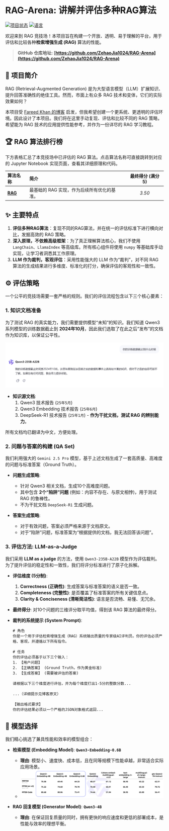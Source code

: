 # RAG-Arena: 讲解并评估多种RAG算法

[![项目状态](https://img.shields.io/badge/status-active-brightgreen.svg)](https://github.com/ZehaoJia1024/RAG-Arena)
[![语言](https://img.shields.io/badge/language-Python-blue.svg)](https://www.python.org/)

欢迎来到 RAG 竞技场！本项目旨在构建一个开放、透明、易于理解的平台，用于评估和比较各种**检索增强生成 (RAG)** 算法的性能。

> **GitHub 仓库地址: [https://github.com/ZehaoJia1024/RAG-Arena](https://github.com/ZehaoJia1024/RAG-Arena)**

## 🌟 项目简介

RAG (Retrieval-Augmented Generation) 是为大型语言模型（LLM）扩展知识、提升回答准确性的绝佳工具。然而，市面上有众多 RAG 技术和变体，它们的实际效果如何？

本项目受 [Fareed Khan 的博客](https://levelup.gitconnected.com/testing-18-rag-techniques-to-find-the-best-094d166af27f) 启发，但我希望创建一个更系统、更透明的评估环境。因此设计了本项目。我们将在这里手动复现、评估和比较不同的 RAG 策略，希望能为 RAG 技术的应用提供性能参考，并作为一份详尽的 RAG 学习教程。

## 🏆 RAG 算法排行榜

下方表格汇总了本竞技场中已评估的 RAG 算法。点击算法名称可直接跳转到对应的 Jupyter Notebook 实现页面，查看其详细原理和代码。

| 算法名称                      | 简介 | 最终得分 (满分5) |
|:--------------------------| :--- | :---: |
| **[RAG](01%20RAG.ipynb)** | 最基础的 RAG 实现，作为后续所有优化的基准。 | *3.50* |


## ✨ 主要特点

1.  **评估多种RAG算法**：复现不同的RAG算法，并在统一的评估标准下进行横向对比，发掘高效的 RAG 策略。
2.  **深入原理，不依赖高级框架**：为了真正理解算法核心，我们不使用 `LangChain`、`LlamaIndex` 等高级库。所有核心组件将使用 `numpy` 等基础库手动实现，让学习者洞悉其工作原理。
3.  **LLM 作为裁判，客观评估**：采用性能强大的 LLM 作为“裁判”，对不同 RAG 算法的生成结果进行多维度、标准化的打分，确保评估的客观性和一致性。

## ⚙️ 评估策略

一个公平的竞技场需要一套严格的规则。我们的评估流程包含以下三个核心要素：

### 1. 知识文档准备

为了测试 RAG 的真实能力，我们需要提供模型“未知”的知识。我们知道 Qwen3 系列模型的训练数据截止到 **2024年10月**，因此我们选取了在此之后“发布”的文档作为知识库，以保证公平性。

![Qwen3date.png](figures/Qwen3date.png)
*   **知识源文档**:
    1.  Qwen3 技术报告 (`25年5月`)
    2.  Qwen3 Embedding 技术报告 (`25年6月`)
    3.  DeepSeek-R1 技术报告 (`25年1月`) - **作为干扰文档，测试 RAG 的辨别能力**。

所有文档均已翻译为中文，方便处理。

### 2. 问题与答案的构建 (QA Set)

我们利用强大的 `Gemini 2.5 Pro` 模型，基于上述文档生成了一套高质量、高难度的问题与标准答案（Ground Truth）。

*   **问题生成策略**:
    *   针对 Qwen3 相关文档，生成10个高难度问题。
    *   其中包含 **2个“陷阱”问题** (例如：内容不存在、与原文相悖)，用于测试 RAG 的鲁棒性。
    *   不为干扰文档 `DeepSeek-R1` 生成问题。

*   **答案生成策略**:
    *   对于有效问题，答案必须严格来源于文档原文。
    *   对于“陷阱”问题，标准答案为“根据提供的文档，我无法回答该问题”。

### 3. 评估方法: LLM-as-a-Judge

我们采用 **LLM as a judge** 的方法，使用 `Qwen3-235B-A22B` 模型作为评估裁判。为了提升评估的稳定性和一致性，我们将评分标准进行了原子化拆解。

*   **评估维度 (5分制)**:
    1.  **Correctness (正确性)**: 生成答案与标准答案的语义是否一致。
    2.  **Completeness (完整性)**: 是否覆盖了标准答案的所有关键信息点。
    3.  **Clarity & Conciseness (清晰简洁性)**: 语言是否流畅、易懂、无冗余。

*   **最终得分**: 对10个问题的三维评分取平均值，得到该 RAG 算法的最终得分。

*   **裁判的系统提示 (System Prompt)**:
    ```
    # 角色
    你是一个用于评估检索增强生成（RAG）系统输出质量的专家级AI评判员。你的评估必须严格、客观，并遵循以下所有指令。

    # 任务
    你的评估必须基于以下三个输入：
    1. 【用户问题】
    2. 【正确答案】 (Ground Truth，作为黄金标准)
    3. 【生成答案】 (需要被评估的答案)

    请根据以下三个维度进行评估，并为每个维度打出1-5分的整数分数...
    
    ...（详细提示见博客原文）

    【输出格式要求】
    你的评估结果必须以一个严格的JSON对象格式返回...
    ```

## 🧠 模型选择

我们精心挑选了兼具性能和效率的模型组合：

*   **检索模型 (Embedding Model)**: **`Qwen3-Embedding-0.6B`**
    *   **理由**: 模型小、速度快、成本低，且在同等规模下性能卓越，非常适合实际应用场景。
    *   ![Qwen3-Embedding性能对比.png](figures/Qwen3-Embedding.png)

*   **RAG 回复模型 (Generator Model)**: **`Qwen3-4B`**
    *   **理由**: 在保证回复质量的同时，拥有更快的响应速度和更低的部署成本，是性能与效率的理想平衡。
